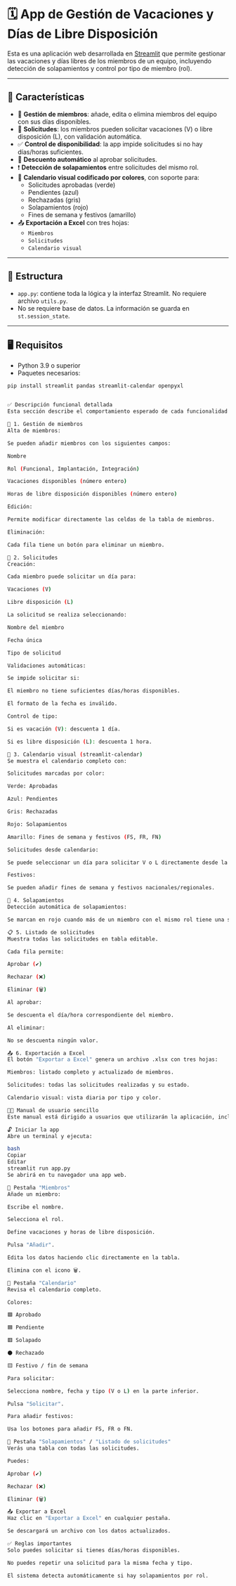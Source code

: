 # 🗓️ App de Gestión de Vacaciones y Días de Libre Disposición

Esta es una aplicación web desarrollada en [Streamlit](https://streamlit.io) que permite gestionar las vacaciones y días libres de los miembros de un equipo, incluyendo detección de solapamientos y control por tipo de miembro (rol).

---

## 🚀 Características

- 🧍 **Gestión de miembros**: añade, edita o elimina miembros del equipo con sus días disponibles.
- 📅 **Solicitudes**: los miembros pueden solicitar vacaciones (V) o libre disposición (L), con validación automática.
- ✅ **Control de disponibilidad**: la app impide solicitudes si no hay días/horas suficientes.
- 🔄 **Descuento automático** al aprobar solicitudes.
- ❗ **Detección de solapamientos** entre solicitudes del mismo rol.
- 🌈 **Calendario visual codificado por colores**, con soporte para:
  - Solicitudes aprobadas (verde)
  - Pendientes (azul)
  - Rechazadas (gris)
  - Solapamientos (rojo)
  - Fines de semana y festivos (amarillo)
- 📤 **Exportación a Excel** con tres hojas:
  - `Miembros`
  - `Solicitudes`
  - `Calendario visual`

---

## 🧱 Estructura

- `app.py`: contiene toda la lógica y la interfaz Streamlit. No requiere archivo `utils.py`.
- No se requiere base de datos. La información se guarda en `st.session_state`.

---

## 🖥️ Requisitos

- Python 3.9 o superior
- Paquetes necesarios:

```bash
pip install streamlit pandas streamlit-calendar openpyxl


✅ Descripción funcional detallada
Esta sección describe el comportamiento esperado de cada funcionalidad de la app de gestión de vacaciones y días de libre disposición desarrollada en Streamlit.

🧍 1. Gestión de miembros
Alta de miembros:

Se pueden añadir miembros con los siguientes campos:

Nombre

Rol (Funcional, Implantación, Integración)

Vacaciones disponibles (número entero)

Horas de libre disposición disponibles (número entero)

Edición:

Permite modificar directamente las celdas de la tabla de miembros.

Eliminación:

Cada fila tiene un botón para eliminar un miembro.

📝 2. Solicitudes
Creación:

Cada miembro puede solicitar un día para:

Vacaciones (V)

Libre disposición (L)

La solicitud se realiza seleccionando:

Nombre del miembro

Fecha única

Tipo de solicitud

Validaciones automáticas:

Se impide solicitar si:

El miembro no tiene suficientes días/horas disponibles.

El formato de la fecha es inválido.

Control de tipo:

Si es vacación (V): descuenta 1 día.

Si es libre disposición (L): descuenta 1 hora.

📅 3. Calendario visual (streamlit-calendar)
Se muestra el calendario completo con:

Solicitudes marcadas por color:

Verde: Aprobadas

Azul: Pendientes

Gris: Rechazadas

Rojo: Solapamientos

Amarillo: Fines de semana y festivos (FS, FR, FN)

Solicitudes desde calendario:

Se puede seleccionar un día para solicitar V o L directamente desde la vista del calendario.

Festivos:

Se pueden añadir fines de semana y festivos nacionales/regionales.

🔴 4. Solapamientos
Detección automática de solapamientos:

Se marcan en rojo cuando más de un miembro con el mismo rol tiene una solicitud el mismo día.

📋 5. Listado de solicitudes
Muestra todas las solicitudes en tabla editable.

Cada fila permite:

Aprobar (✔️)

Rechazar (❌)

Eliminar (🗑️)

Al aprobar:

Se descuenta el día/hora correspondiente del miembro.

Al eliminar:

No se descuenta ningún valor.

📤 6. Exportación a Excel
El botón "Exportar a Excel" genera un archivo .xlsx con tres hojas:

Miembros: listado completo y actualizado de miembros.

Solicitudes: todas las solicitudes realizadas y su estado.

Calendario visual: vista diaria por tipo y color.

👨‍🏫 Manual de usuario sencillo
Este manual está dirigido a usuarios que utilizarán la aplicación, incluyendo jefes de proyecto, implantadores, funcionales e integradores.

🔓 Iniciar la app
Abre un terminal y ejecuta:

bash
Copiar
Editar
streamlit run app.py
Se abrirá en tu navegador una app web.

🧍 Pestaña "Miembros"
Añade un miembro:

Escribe el nombre.

Selecciona el rol.

Define vacaciones y horas de libre disposición.

Pulsa "Añadir".

Edita los datos haciendo clic directamente en la tabla.

Elimina con el icono 🗑️.

📅 Pestaña "Calendario"
Revisa el calendario completo.

Colores:

🟩 Aprobado

🟦 Pendiente

🟥 Solapado

⚫ Rechazado

🟨 Festivo / fin de semana

Para solicitar:

Selecciona nombre, fecha y tipo (V o L) en la parte inferior.

Pulsa "Solicitar".

Para añadir festivos:

Usa los botones para añadir FS, FR o FN.

🔁 Pestaña "Solapamientos" / "Listado de solicitudes"
Verás una tabla con todas las solicitudes.

Puedes:

Aprobar (✔️)

Rechazar (❌)

Eliminar (🗑️)

📤 Exportar a Excel
Haz clic en "Exportar a Excel" en cualquier pestaña.

Se descargará un archivo con los datos actualizados.

✅ Reglas importantes
Solo puedes solicitar si tienes días/horas disponibles.

No puedes repetir una solicitud para la misma fecha y tipo.

El sistema detecta automáticamente si hay solapamientos por rol.

